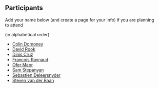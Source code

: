 ## Participants

Add your name below (and create a page for your info) if you are planning to attend

(in alphabetical order)

* [Colin Domoney](Colin-Domoney.md)
* [David Rook](David-Rook.md)
* [Dinis Cruz](Dinis-Cruz.md)
* [Francois Raynaud](Francois-Raynaud.md)
* [Ofer Maor](Ofer-Maor.md)
* [Sam Stepanyan](Sam-Stepanyan.md)
* [Sebastien Deleersnyder](Sebastien-Deleersnyder.md)
* [Steven van der Baan](Steven-van-der-Baan.md)
